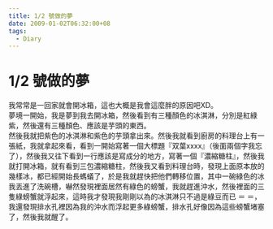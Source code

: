 ```yaml
---
title: 1/2 號做的夢
date: 2009-01-02T06:32:00+08
tags:
  - Diary
---
```

# 1/2 號做的夢

我常常是一回家就會開冰箱，這也大概是我會這麼胖的原因吧XD。  
夢境一開始，我是夢到我去開冰箱，然後看到有三種顏色的冰淇淋，分別是紅綠紫，然後還有三種顏色、應該是芋頭的東西。  
然後我就把紫色的冰淇淋和紫色的芋頭拿出來。然後我就看到廚房的料理台上有一張紙，我就拿起來看，看到一開始寫著一個大標題『双葉xxxx』（後面兩個字我忘了），然後我又往下看到一行應該是寫成分的地方，寫著一個『濃縮糖柱』，然後我就打開冰箱，就有看到三包濃縮糖柱，然後我又看到料理台時，發現上面原本放的幾樣冰，都已經開始長螞蟻了，於是我就趕快把他們轉移位置，其中一碗綠色的冰我丟進了洗碗槽，嚇然發現裡面居然有綠色的螃蟹，我就趕進沖水，然後裡面的三隻綠螃蟹就浮起來，這時我才發現我剛剛以為的冰淇淋只不過是綠豆而已 ＝ ＝，我還發現排水孔裡因為我的沖水而浮起更多綠螃蟹，排水孔好像因為這些螃蟹堵塞了，然後我就醒了。
